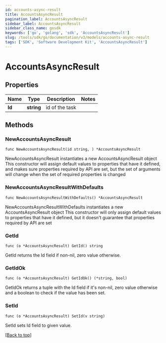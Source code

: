```yaml
---
id: accounts-async-result
title: AccountsAsyncResult
pagination_label: AccountsAsyncResult
sidebar_label: AccountsAsyncResult
sidebar_class_name: gosdk
keywords: ['go', 'golang', 'sdk', 'AccountsAsyncResult'] 
slug: /tools/sdk/go/documentation/v3/models/accounts-async-result
tags: ['SDK', 'Software Development Kit', 'AccountsAsyncResult']
---
```


# AccountsAsyncResult

## Properties

Name | Type | Description | Notes
------------ | ------------- | ------------- | -------------
**Id** | **string** | id of the task | 

## Methods

### NewAccountsAsyncResult

`func NewAccountsAsyncResult(id string, ) *AccountsAsyncResult`

NewAccountsAsyncResult instantiates a new AccountsAsyncResult object
This constructor will assign default values to properties that have it defined,
and makes sure properties required by API are set, but the set of arguments
will change when the set of required properties is changed

### NewAccountsAsyncResultWithDefaults

`func NewAccountsAsyncResultWithDefaults() *AccountsAsyncResult`

NewAccountsAsyncResultWithDefaults instantiates a new AccountsAsyncResult object
This constructor will only assign default values to properties that have it defined,
but it doesn't guarantee that properties required by API are set

### GetId

`func (o *AccountsAsyncResult) GetId() string`

GetId returns the Id field if non-nil, zero value otherwise.

### GetIdOk

`func (o *AccountsAsyncResult) GetIdOk() (*string, bool)`

GetIdOk returns a tuple with the Id field if it's non-nil, zero value otherwise
and a boolean to check if the value has been set.

### SetId

`func (o *AccountsAsyncResult) SetId(v string)`

SetId sets Id field to given value.



[[Back to top]](#) 


